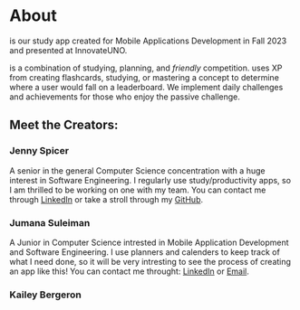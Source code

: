 # About <name placeholder>
<name placeholder> is our study app created for Mobile Applications Development in Fall 2023 and presented at InnovateUNO.

<name placeholder> is a combination of studying, planning, and _friendly_ competition. <name placeholder> uses XP from creating flashcards, studying, or mastering a concept to determine where a user would fall on a leaderboard. We implement daily challenges and achievements for those who enjoy the passive challenge.

## Meet the Creators:
### Jenny Spicer
A senior in the general Computer Science concentration with a huge interest in Software Engineering. I regularly use study/productivity apps, so I am thrilled to be working on one with my team. You can contact me through [LinkedIn](https://www.linkedin.com/in/jenspi/) or take a stroll through my [GitHub](https://github.com/Jenspi).
### Jumana Suleiman
A Junior in Computer Science intrested in Mobile Application Development and Software Engineering. I use planners and calenders to keep track of what I need done, so it will be very intresting to see the process of creating an app like this! You can contact me throught: [LinkedIn](https://www.linkedin.com/in/jumana-sul) or [Email](jumana.suleiman.cs@gmail.com).

### Kailey Bergeron
